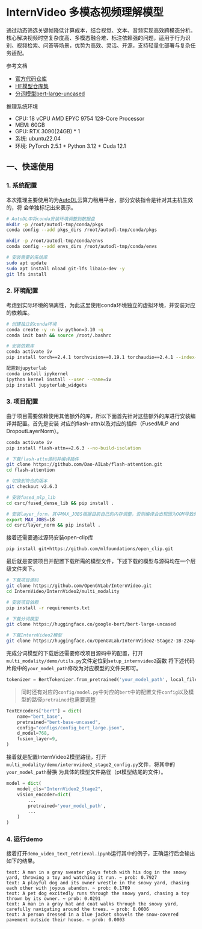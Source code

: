 # InternVideo 多模态视频理解模型

通过动态筛选关键帧降低计算成本，结合视觉、文本、音频实现高效跨模态分析。核心解决视频时空复杂度高、多模态融合难、标注依赖强的问题，适用于行为识别、视频检索、问答等场景，优势为高效、灵活、开源，支持轻量化部署与复杂任务适配。

参考文档
* [官方代码仓库](https://github.com/OpenGVLab/InternVideo/tree/main/InternVideo2/multi_modality)  
* [HF模型仓库集](https://huggingface.co/collections/OpenGVLab/internvideo2-6618ccb574bd2f91410df5cd)  
* [分词模型bert-large-uncased](https://huggingface.co/google-bert/bert-large-uncased)

推理系统环境
* CPU: 18 vCPU AMD EPYC 9754 128-Core Processor
* MEM: 60GB
* GPU: RTX 3090(24GB) * 1
* 系统: ubuntu22.04
* 环境: PyTorch  2.5.1 + Python 3.12 + Cuda  12.1

## 一、快速使用

### 1. 系统配置

本次推理主要使用的为[AutoDL](https://www.autodl.com/)云算力租用平台，部分安装指令是针对其主机生效的，将
会单独标记出来表示。

```bash
# AutoDL中将conda安装环境调整到数据盘
mkdir -p /root/autodl-tmp/conda/pkgs
conda config --add pkgs_dirs /root/autodl-tmp/conda/pkgs

mkdir -p /root/autodl-tmp/conda/envs
conda config --add envs_dirs /root/autodl-tmp/conda/envs

# 安装需要的系统库
sudo apt update
sudo apt install nload git-lfs libaio-dev -y
git lfs install
```

### 2. 环境配置

考虑到实际环境的隔离性，为此这里使用conda环境独立的虚拟环境，并安装对应的依赖库。

```bash
# 创建独立的conda环境
conda create -y -n iv python=3.10 -q
conda init bash && source /root/.bashrc

# 安装依赖库
conda activate iv
pip install torch==2.4.1 torchvision==0.19.1 torchaudio==2.4.1 --index-url https://download.pytorch.org/whl/cu121

配置到jupyterlab
conda install ipykernel
ipython kernel install --user --name=iv
pip install jupyterlab_widgets
```

### 3. 项目配置

由于项目需要依赖使用其他额外的库，所以下面首先针对这些额外的库进行安装编译并配置。首先是安装
对应的flash-attn以及对应的插件（FusedMLP and DropoutLayerNorm）。

```bash
conda activate iv
pip install flash-attn==2.6.3 --no-build-isolation

# 下载flash-attn源码并编译插件
git clone https://github.com/Dao-AILab/flash-attention.git
cd flash-attention

# 切换到符合的版本
git checkout v2.6.3

# 安装fused_mlp_lib
cd csrc/fused_dense_lib && pip install .

# 安装layer_form，其中MAX_JOBS根据目前自己的内存调整，否则编译会出现因为OOM导致的killed
export MAX_JOBS=18
cd csrc/layer_norm && pip install .
```

接着还需要通过源码安装open-clip库

```bash
pip install git+https://github.com/mlfoundations/open_clip.git
```

最后就是安装项目并配置下载所需的模型文件，下述下载的模型与源码均在一个层级文件夹下。

```bash
# 下载项目源码
git clone https://github.com/OpenGVLab/InternVideo.git
cd InternVideo/InternVideo2/multi_modality

# 安装项目依赖
pip install -r requirements.txt

# 下载分词模型
git clone https://huggingface.co/google-bert/bert-large-uncased

# 下载InternVideo2模型
git clone https://huggingface.co/OpenGVLab/InternVideo2-Stage2-1B-224p-f4
```

完成分词模型的下载后还需要修改项目源码中的配置，打开`multi_modality/demo/utils.py`文件定位到`setup_internvideo2`函数
将下述代码片段中的`your_model_path`修改为对应模型的文件夹即可。

```python
tokenizer = BertTokenizer.from_pretrained('your_model_path', local_files_only=True)
```

> 同时还有对应的`config/model.py`中对应的`bert`中的配置文件`config`以及模型的路径`pretrained`也需要调整

```python
TextEncoders["bert"] = dict(
    name="bert_base",
    pretrained="bert-base-uncased",
    config="configs/config_bert_large.json",
    d_model=768,
    fusion_layer=9,
)
```

接着就是配置InternVideo2模型路径，打开`multi_modality/demo/internvideo2_stage2_config.py`文件，将其中的`your_model_path`替换
为具体的模型文件路径（pt模型结尾的文件）。

```python
model = dict(
    model_cls="InternVideo2_Stage2",
    vision_encoder=dict(
        ...
        pretrained='your_model_path',
        ...
    )
)
```

### 4. 运行demo

接着打开`demo_video_text_retrieval.ipynb`运行其中的例子，正确运行后会输出如下的结果。  

```plaintext
text: A man in a gray sweater plays fetch with his dog in the snowy yard, throwing a toy and watching it run. ~ prob: 0.7927
text: A playful dog and its owner wrestle in the snowy yard, chasing each other with joyous abandon. ~ prob: 0.1769
text: A pet dog excitedly runs through the snowy yard, chasing a toy thrown by its owner. ~ prob: 0.0291
text: A man in a gray hat and coat walks through the snowy yard, carefully navigating around the trees. ~ prob: 0.0006
text: A person dressed in a blue jacket shovels the snow-covered pavement outside their house. ~ prob: 0.0003
```